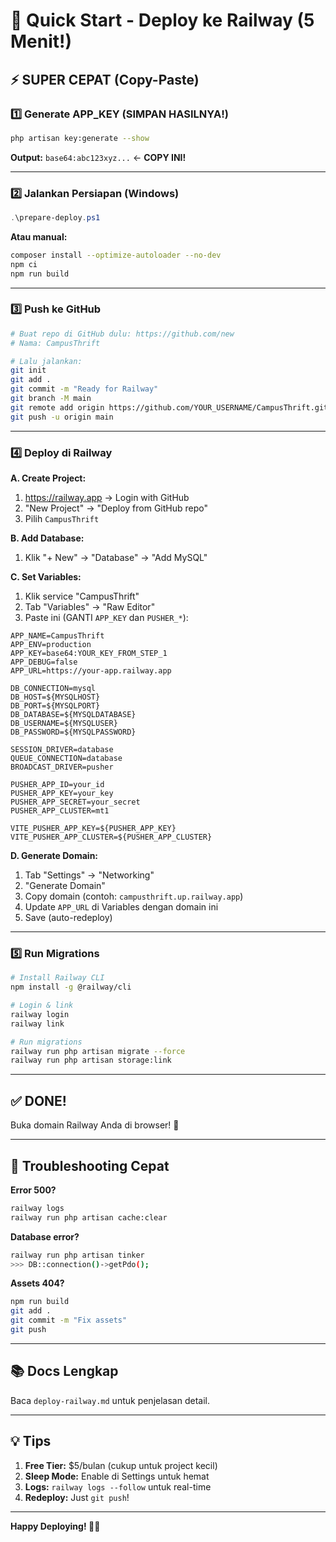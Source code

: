 # 🚀 Quick Start - Deploy ke Railway (5 Menit!)

## ⚡ SUPER CEPAT (Copy-Paste)

### 1️⃣ Generate APP_KEY (SIMPAN HASILNYA!)
```bash
php artisan key:generate --show
```
**Output:** `base64:abc123xyz...` ← **COPY INI!**

---

### 2️⃣ Jalankan Persiapan (Windows)
```powershell
.\prepare-deploy.ps1
```

**Atau manual:**
```bash
composer install --optimize-autoloader --no-dev
npm ci
npm run build
```

---

### 3️⃣ Push ke GitHub
```bash
# Buat repo di GitHub dulu: https://github.com/new
# Nama: CampusThrift

# Lalu jalankan:
git init
git add .
git commit -m "Ready for Railway"
git branch -M main
git remote add origin https://github.com/YOUR_USERNAME/CampusThrift.git
git push -u origin main
```

---

### 4️⃣ Deploy di Railway

**A. Create Project:**
1. https://railway.app → Login with GitHub
2. "New Project" → "Deploy from GitHub repo"
3. Pilih `CampusThrift`

**B. Add Database:**
1. Klik "+ New" → "Database" → "Add MySQL"

**C. Set Variables:**
1. Klik service "CampusThrift"
2. Tab "Variables" → "Raw Editor"
3. Paste ini (GANTI `APP_KEY` dan `PUSHER_*`):

```env
APP_NAME=CampusThrift
APP_ENV=production
APP_KEY=base64:YOUR_KEY_FROM_STEP_1
APP_DEBUG=false
APP_URL=https://your-app.railway.app

DB_CONNECTION=mysql
DB_HOST=${MYSQLHOST}
DB_PORT=${MYSQLPORT}
DB_DATABASE=${MYSQLDATABASE}
DB_USERNAME=${MYSQLUSER}
DB_PASSWORD=${MYSQLPASSWORD}

SESSION_DRIVER=database
QUEUE_CONNECTION=database
BROADCAST_DRIVER=pusher

PUSHER_APP_ID=your_id
PUSHER_APP_KEY=your_key
PUSHER_APP_SECRET=your_secret
PUSHER_APP_CLUSTER=mt1

VITE_PUSHER_APP_KEY=${PUSHER_APP_KEY}
VITE_PUSHER_APP_CLUSTER=${PUSHER_APP_CLUSTER}
```

**D. Generate Domain:**
1. Tab "Settings" → "Networking"
2. "Generate Domain"
3. Copy domain (contoh: `campusthrift.up.railway.app`)
4. Update `APP_URL` di Variables dengan domain ini
5. Save (auto-redeploy)

---

### 5️⃣ Run Migrations

```bash
# Install Railway CLI
npm install -g @railway/cli

# Login & link
railway login
railway link

# Run migrations
railway run php artisan migrate --force
railway run php artisan storage:link
```

---

## ✅ DONE! 

Buka domain Railway Anda di browser! 🎉

---

## 🐛 Troubleshooting Cepat

**Error 500?**
```bash
railway logs
railway run php artisan cache:clear
```

**Database error?**
```bash
railway run php artisan tinker
>>> DB::connection()->getPdo();
```

**Assets 404?**
```bash
npm run build
git add .
git commit -m "Fix assets"
git push
```

---

## 📚 Docs Lengkap

Baca `deploy-railway.md` untuk penjelasan detail.

---

## 💡 Tips

1. **Free Tier:** $5/bulan (cukup untuk project kecil)
2. **Sleep Mode:** Enable di Settings untuk hemat
3. **Logs:** `railway logs --follow` untuk real-time
4. **Redeploy:** Just `git push`!

---

**Happy Deploying! 🚂🚀**


